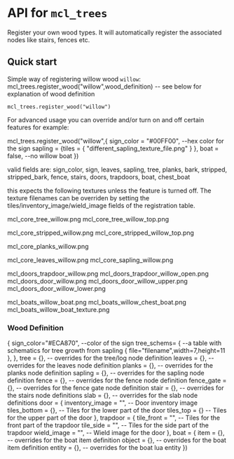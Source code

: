 # API for `mcl_trees`

Register your own wood types. It will automatically register the associated nodes like stairs, fences etc.

## Quick start

Simple way of registering willow wood `willow`:
mcl_trees.register_wood("willow",wood_definition) -- see below for explanation of wood definition

```
mcl_trees.register_wood("willow")
```

For advanced usage you can override and/or turn on and off certain features for example:

mcl_trees.register_wood("willow",{
	sign_color = "#00FF00", --hex color for the sign
	sapling = {tiles = { "different_sapling_texture_file.png" } },
	boat = false, --no willow boat
})

valid fields are: sign_color, sign, leaves, sapling, tree, planks, bark, stripped, stripped_bark, fence, stairs, doors, trapdoors, boat, chest_boat

this expects the following textures unless the feature is turned off. The texture filenames can be overriden by setting the
tiles/inventory_image/wield_image fields of the registration table.

mcl_core_tree_willow.png
mcl_core_tree_willow_top.png

mcl_core_stripped_willow.png
mcl_core_stripped_willow_top.png

mcl_core_planks_willow.png

mcl_core_leaves_willow.png
mcl_core_sapling_willow.png

mcl_doors_trapdoor_willow.png
mcl_doors_trapdoor_willow_open.png
mcl_doors_door_willow.png
mcl_doors_door_willow_upper.png
mcl_doors_door_willow_lower.png

mcl_boats_willow_boat.png
mcl_boats_willow_chest_boat.png
mcl_boats_willow_boat_texture.png

### Wood Definition
{
	sign_color="#ECA870",                      --color of the sign
	tree_schems= {                             --a table with schematics for tree growth from sapling
		{ file="filename",width=7,height=11 },
	},
	tree = {},                                 -- overrides for the tree/log node definition
	leaves = {},                               -- overrides for the leaves node definition
	planks = {},                               -- overrides for the planks node definition
	sapling = {},                              -- overrides for the sapling node definition
	fence = {},                                -- overrides for the fence node definition
	fence_gate = {},                           -- overrides for the fence gate node definition
	stair = {},                                -- overrides for the stairs node definitions
	slab = {},                                 -- overrides for the slab node definitions
	door = {
		inventory_image = "",                  -- Door inventory image
		tiles_bottom = {},                     -- Tiles for the lower part of the door
		tiles_top = {}                         -- Tiles for the upper part of the door
	},
	trapdoor = {
		tile_front = "",                       -- Tiles for the front part of the trapdoor
		tile_side = "",                        -- Tiles for the side part of the trapdoor
		wield_image = "",                      -- Wield image for the door
	},
	boat = {
		item = {},                             -- overrides for the boat item definition
		object = {},                           -- overrides for the boat item definition
		entity = {},                           -- overrides for the boat lua entity
})

